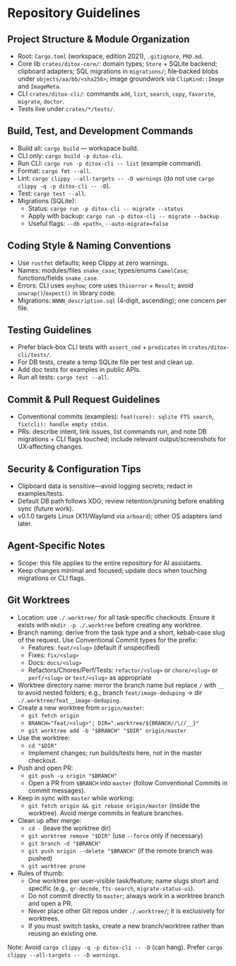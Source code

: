 # Repository Guidelines

## Project Structure & Module Organization

- Root: `Cargo.toml` (workspace, edition 2021), `.gitignore`, `PRD.md`.
- Core lib `crates/ditox-core/`: domain types; `Store` + SQLite backend; clipboard adapters; SQL migrations in `migrations/`; file‑backed blobs under `objects/aa/bb/<sha256>`; image groundwork via `ClipKind::Image` and `ImageMeta`.
- CLI `crates/ditox-cli/`: commands `add`, `list`, `search`, `copy`, `favorite`, `migrate`, `doctor`.
- Tests live under `crates/*/tests/`.

## Build, Test, and Development Commands

- Build all: `cargo build` — workspace build.
- CLI only: `cargo build -p ditox-cli`.
- Run CLI: `cargo run -p ditox-cli -- list` (example command).
- Format: `cargo fmt --all`.
- Lint: `cargo clippy --all-targets -- -D warnings` (do not use `cargo clippy -q -p ditox-cli -- -D`).
- Test: `cargo test --all`.
- Migrations (SQLite):
    - Status: `cargo run -p ditox-cli -- migrate --status`
    - Apply with backup: `cargo run -p ditox-cli -- migrate --backup`
    - Useful flags: `--db <path>`, `--auto-migrate=false`

## Coding Style & Naming Conventions

- Use `rustfmt` defaults; keep Clippy at zero warnings.
- Names: modules/files `snake_case`; types/enums `CamelCase`; functions/fields `snake_case`.
- Errors: CLI uses `anyhow`; core uses `thiserror` + `Result`; avoid `unwrap()`/`expect()` in library code.
- Migrations: `NNNN_description.sql` (4‑digit, ascending); one concern per file.

## Testing Guidelines

- Prefer black‑box CLI tests with `assert_cmd` + `predicates` in `crates/ditox-cli/tests/`.
- For DB tests, create a temp SQLite file per test and clean up.
- Add doc tests for examples in public APIs.
- Run all tests: `cargo test --all`.

## Commit & Pull Request Guidelines

- Conventional commits (examples): `feat(core): sqlite FTS search`, `fix(cli): handle empty stdin`.
- PRs: describe intent, link issues, list commands run, and note DB migrations + CLI flags touched; include relevant output/screenshots for UX‑affecting changes.

## Security & Configuration Tips

- Clipboard data is sensitive—avoid logging secrets; redact in examples/tests.
- Default DB path follows XDG; review retention/pruning before enabling sync (future work).
- v0.1.0 targets Linux (X11/Wayland via `arboard`); other OS adapters land later.

## Agent‑Specific Notes

- Scope: this file applies to the entire repository for AI assistants.
- Keep changes minimal and focused; update docs when touching migrations or CLI flags.

## Git Worktrees

- Location: use `./.worktree/` for all task‑specific checkouts. Ensure it exists with `mkdir -p ./.worktree` before creating any worktree.
- Branch naming: derive from the task type and a short, kebab‑case slug of the request. Use Conventional Commit types for the prefix:
    - Features: `feat/<slug>` (default if unspecified)
    - Fixes: `fix/<slug>`
    - Docs: `docs/<slug>`
    - Refactors/Chores/Perf/Tests: `refactor/<slug>` or `chore/<slug>` or `perf/<slug>` or `test/<slug>` as appropriate
- Worktree directory name: mirror the branch name but replace `/` with `__` to avoid nested folders; e.g., branch `feat/image-deduping` → dir `./.worktree/feat__image-deduping`.
- Create a new worktree from `origin/master`:
    - `git fetch origin`
    - `BRANCH="feat/<slug>"; DIR=".worktree/${BRANCH//\//__}"`
    - `git worktree add -b "$BRANCH" "$DIR" origin/master`
- Use the worktree:
    - `cd "$DIR"`
    - Implement changes; run builds/tests here, not in the master checkout.
- Push and open PR:
    - `git push -u origin "$BRANCH"`
    - Open a PR from `$BRANCH` into `master` (follow Conventional Commits in commit messages).
- Keep in sync with `master` while working:
    - `git fetch origin && git rebase origin/master` (inside the worktree). Avoid merge commits in feature branches.
- Clean up after merge:
    - `cd -` (leave the worktree dir)
    - `git worktree remove "$DIR"` (use `--force` only if necessary)
    - `git branch -d "$BRANCH"`
    - `git push origin --delete "$BRANCH"` (if the remote branch was pushed)
    - `git worktree prune`
- Rules of thumb:
    - One worktree per user‑visible task/feature; name slugs short and specific (e.g., `qr-decode`, `fts-search`, `migrate-status-ui`).
    - Do not commit directly to `master`; always work in a worktree branch and open a PR.
    - Never place other Git repos under `./.worktree/`; it is exclusively for worktrees.
    - If you must switch tasks, create a new branch/worktree rather than reusing an existing one.

Note: Avoid `cargo clippy -q -p ditox-cli -- -D` (can hang). Prefer `cargo clippy --all-targets -- -D warnings`.
